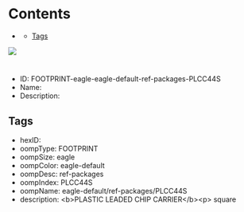 



Contents
========

* [](#)
	* [Tags](#tags)
  
![][im]
# 

- ID: FOOTPRINT-eagle-eagle-default-ref-packages-PLCC44S
- Name: 
- Description: 

## Tags

- hexID: 
- oompType: FOOTPRINT
- oompSize: eagle
- oompColor: eagle-default
- oompDesc: ref-packages
- oompIndex: PLCC44S
- oompName: eagle-default/ref-packages/PLCC44S
- description: &lt;b&gt;PLASTIC LEADED CHIP CARRIER&lt;/b&gt;&lt;p&gt;&#xD;
square



[im]: image.png
